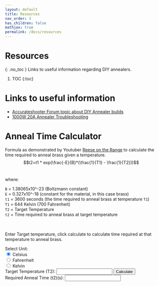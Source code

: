 ```yaml
---
layout: default
title: Resources
nav_order: 3
has_children: false
mathjax: true
permalink: /docs/resources
---
```


# Resources
{: .no_toc }
Links to useful information regarding DIY annealers.

1. TOC
{:toc}

# Links to useful information
 - <a href="https://forum.accurateshooter.com/threads/induction-brass-annealer-redux.3908353/" target="_blank">Accurateshooter Forum topic about DIY Annealer builds</a>
- <a href="https://spaco.org/Blacksmithing/ZVSInductionHeater/1000Watt12to48VoltZVSInductionHeaterTroubleshootingGuide.htm" target="_blank">1000W 20A Annealer Troubleshooting</a>

# Anneal Time Calculator

Formula as demonstrated by Youtuber [Reese on the Range](https://www.youtube.com/@reeseontherange) to calculate the time required to anneal brass given a temperature.<br>
$$t2=t1 * exp(\frac{-E}{B}*(\frac{1}{T1} - \frac{1}{T2}))$$
<br>

where:

`B` = 1.38065x10^-23 (Boltzmann constant)<br>
`E` = 0.327x10^-18 (constant for the material, in this case brass)<br>
`t1` = 3600 seconds (the time required to anneal brass at temperature `T1`)<br>
`T1` = 644 Kelvin (700 Fahrenheit)<br>
`T2` = Target Temperature<br>
`t2` = Time required to anneal brass at target temperature

<br><br>
Enter Target temperature, click calculate to calculate time required at that temperature to anneal brass.

<head>
<body>
<script>
    function runCalc() {
      var T2_raw = document.getElementById("T2").value;
      var t1 = 3600;
      var T1 = 644;
      var B = 1.38065 * Math.pow(10, -23);
      var E = 0.327 * Math.pow(10, -18);
      var T2 = T2_raw;
      var unit = document.querySelector('input[name="unit"]:checked').value;
      if (unit === 'celsius') {
        T2 = Number(T2_raw) + Number(273.15);
      } else if (unit === 'fahrenheit') {
        T2 = (T2_raw - 32) * (5/9) + 273.15;
      }
      var t2 = t1 * Math.exp(-E / B * ((1 / T1) - (1 / T2)));
      document.getElementById("t2").value = t2;
    }
  </script>
  <div id="annealTimeForm">
  <label for="unit">Select Unit:</label>
  <div>
    <input type="radio" id="celsius" name="unit" value="celsius" checked>
    <label for="celsius">Celsius</label>
  </div>
  <div>
    <input type="radio" id="fahrenheit" name="unit" value="fahrenheit">
    <label for="fahrenheit">Fahrenheit</label>
  </div>
  <div>
    <input type="radio" id="kelvin" name="unit" value="kelvin">
    <label for="kelvin">Kelvin</label>
  </div>
  <label for="T2">Target Temperature (T2):</label>
  <input id="T2" type="number"/>
  <button id="btnCalculate" type="button" onclick='runCalc()'>Calculate</button><br>
  <label for="t2">Required Anneal Time (t2)(s):</label>
  <input id="t2" type="number" readonly>
  </div>
  </body>